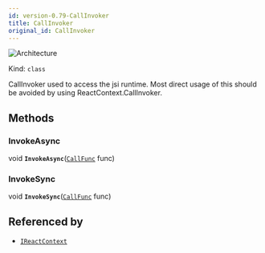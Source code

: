 ```yaml
---
id: version-0.79-CallInvoker
title: CallInvoker
original_id: CallInvoker
---
```


![Architecture](https://img.shields.io/badge/architecture-new_&_old-green)

Kind: `class`

CallInvoker used to access the jsi runtime. Most direct usage of this should be avoided by using ReactContext.CallInvoker.

## Methods
### InvokeAsync
void **`InvokeAsync`**([`CallFunc`](CallFunc) func)

### InvokeSync
void **`InvokeSync`**([`CallFunc`](CallFunc) func)

## Referenced by
- [`IReactContext`](IReactContext)
